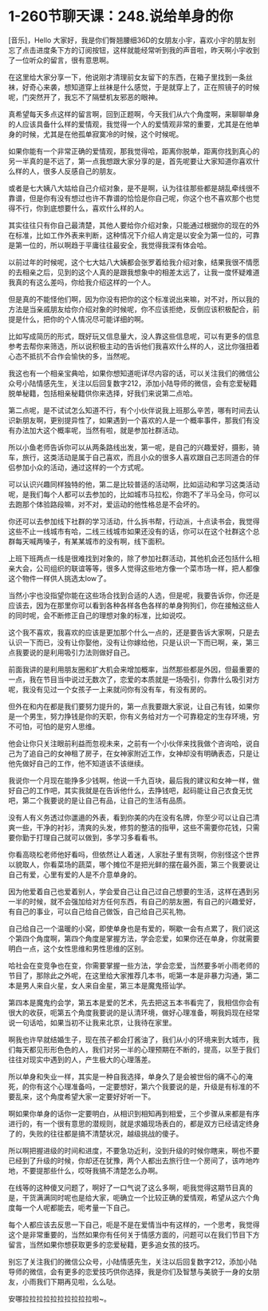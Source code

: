 # 1-260节聊天课：248.说给单身的你

[音乐]，Hello 大家好，我是你们臀翘腰细36D的女朋友小宇，喜欢小宇的朋友别忘了点击进度条下方的订阅按钮，这样就能经常听到我的声音啦，昨天啊小宇收到了一位听众的留言，很有意思啊。

在这里给大家分享一下，他说刚才清理前女友留下的东西，在箱子里找到一条丝袜，好奇心来袭，想知道穿上丝袜是什么感觉，于是就穿上了，正在照镜子的时候呢，门突然开了，我忘不了隔壁机友邪恶的眼神。

真希望每天多点这样的留言啊，回到正题啊，今天我们从六个角度啊，来聊聊单身的人应该具备什么样的爱情观，我觉得一个人的爱情观非常的重要，尤其是在他单身的时候，尤其是在他孤单寂寞冷的时候，这个时候呢。

如果你能有一个非常正确的爱情观，那我觉得哈，距离你脱单，距离你找到真心的另一半真的是不远了，第一点我想跟大家分享的是，首先呢要让大家知道你喜欢什么样的人，很多人反感自己的朋友。

或者是七大姨八大姑给自己介绍对象，是不是啊，认为往往那些都是胡乱牵线很不靠谱，但是你有没有想过也许不靠谱的恰恰是你自己呢，你这个也不喜欢那个也觉得不行，你到底想要什么，喜欢什么样的人。

其实往往只有你自己最清楚，其他人要给你介绍对象，只能通过根据你的现在的外在标准，比如工作外表来判断，这种情况下介绍人肯定是以安全为第一位的，可靠是第一位的，所以啊趋于平庸往往最安全，我觉得我深有体会哈。

以前过年的时候呢，这个七大姑八大姨都会张罗着给我介绍对象，结果我很不情愿的去相亲之后，见到的这个人真的是跟我想象中的相差太远了，让我一度怀疑难道我真的有这么差吗，你给我介绍这样的一个人。

但是真的不能怪他们啊，因为你没有把你的这个标准说出来嘛，对不对，所以我的方法是当亲戚朋友给你介绍对象的时候呢，你不应该拒绝，反倒应该积极配合，前提是什么，把你的个人情况尽可能详细的啊。

比如写成简历的形式，既好玩又信息量大，没人靠这些信息呢，可以有更多的信息参考去帮你来筛选，所以说积极主动的告诉他们我喜欢什么样的人，这比你强扭着心态不抵抗不合作会愉快的多，当然呢。

我这也有一个相亲宝典哈，如果你想知道呃详尽内容的话，可以关注我们的微信公众号小陆情感先生，关注以后回复数字212，添加小陆导师的微信，会有恋爱秘籍脱单秘籍，包括相亲秘籍供你来选择，好我们来说第二点哈。

第二点呢，是不试试怎么知道不行，有个小伙伴说我上班那么辛苦，哪有时间去认识新朋友啊，更别提异性了，如果遇到一个喜欢的人是一个概率事件，那我们有没有办法加大这个概率呢，当然有啦，就是参加社群活动。

所以小鱼老师告诉你可以从两条路线出发，第一呢，是自己的兴趣爱好，摄影，骑车，旅行，这类活动是属于自己喜欢，而且小众的很多人喜欢跟自己志同道合的伴侣参加小众的活动，通过这样的一个方式呢。

可以认识兴趣同样独特的他，第二是比较普适的活动啊，比如运动和学习这类活动呢，是我们每个人都可以去参加的，比如城市马拉松，你跑不了半马全马，你可以去跑那个体验路段嘛，对不对，爱运动的他性格总是不会坏的。

你还可以去参加线下社群的学习活动，什么拆书帮，行动派，十点读书会，我觉得这些不止一线城市有哈，二线三线城市如果还没有的话，你可以在这个社群这个总群每天喊两嗓子，有某某城市的没有啊，线下面积。

上班下班两点一线是很难找到对象的，除了参加社群活动，其他机会还包括什么相亲大会，公司组织的联谊等等，很多人觉得这些地方像一个菜市场一样，把人都像这个物件一样供人挑选太low了。

当然小宇也没指望你能在这些场合找到合适的人选，但是呢，我要告诉你，你还是应该去，因为在那里你可以看到各种各样各色各样的单身狗狗们，你在接触这些人的同时呢，会不断修正自己的理想对象的标准，比如说哎。

这个我不喜欢，我喜欢的应该是更加那个什么一点的，还是要告诉大家啊，只是去认识一下而已，没有让你娶他，没有让你嫁给他，只是认识一下而已啊，亲，第三点我要说的是利用吸引力法则做好自己。

前面我讲的是利用朋友圈和扩大机会来增加概率，当然那些都是外因，但最重要的一点，我在节目当中说过无数次了，恋爱的本质就是一场吸引，你靠什么吸引对方呢，我没有见过一个女孩子一上来就问你有没有车，有没有房的。

但外在和内在都是我们要努力提升的，第一点我要跟大家说，让自己有钱，如果你是一个男生，努力挣钱是你的天职，你有义务给对方一个可靠稳定的生存环境，穷不可怕，可怕的是穷人思维。

他会让你只关注眼前利益而忽视未来，之前有一个小伙伴来找我做个咨询哈，说自己为了追自己的女神租了房子，在女神家附近工作，女神却没有明确表态，只是让他先做好自己的工作，他不知道该不该继续。

我说你一个月现在能挣多少钱啊，他说一千九百块，最后我的建议和女神一样，做好自己的工作吧，其实我就是在告诉他什么，去挣钱吧，起码能让自己衣食无忧吧，第二个我要说的是让自己有品，让自己的生活有品质。

没有人有义务透过你邋遢的外表，看到你美的内在没有名牌，你至少可以让自己清爽一些，干净的衬衫，清爽的头发，修剪的整洁的指甲，这些不需要你花钱，只需要你勤于打理自己就可以做到，多学习多看看书。

你看高晓松老师他好看吗，但依然让人着迷，人家肚子里有货啊，你别怪这个世界以貌取人，你看菜场的蔬菜，哪个摊位不是把光鲜的摆在最外面，第三个我要说让自己有爱，心里有爱的人是不介意单身的。

因为他爱着自己也爱着别人，学会爱自己让自己过自己想要的生活，这样在遇到另一半的时候，就不会强加给对方任何东西，有自己的朋友圈，有自己的兴趣爱好，有自己的事业，可以自己给自己做饭，自己给自己买礼物。

自己给自己一个温暖的小窝，即使单身也是有爱的，啊歇一会有点累了，我们说这个第四个角度啊，第四个角度是掌握方法，学会恋爱，如果你还在单身，你就需要明白一点，这个女性思维和男性思维的区别。

哈社会在变竞争也在变，你需要掌握一些方法，学会恋爱，当然要多听小雨老师的节目了，那除此之外呢，在这里给大家推荐几本书，呃第一本是非暴力沟通，第二本是男人来自火星，女人来自金星，第三本是魔鬼搭讪学。

第四本是魔鬼约会学，第五本是爱的艺术，先去把这五本书看完了，我相信你会有很大的收获，呃第五个角度我要说的是认清环境，做好心理准备，啊我妈现在经常说一句话哈，如果当初不让我来北京，让我待在家里。

啊我也许早就结婚生子，现在孩子都会打酱油了，我们从小的环境来到大城市，我们每天都见形形色色的人，我们对另一半的心理预期在不断的，提高，以至于我们往往对现实中遇到的人，产生极大的心理落差。

所以单身和失业一样，其实是一种自我选择，单身久了是会被世俗的痛不心的淹死，的你有这个心理准备吗，一定要想好，第六个我要说的是，升级是有标准的不要乱来，这个角度希望大家一定要好好听一下。

啊如果你单身的话你一定要明白，从相识到相知再到相爱，三个步骤从来都是有序进行的，有一个很有意思的潜规则，就是求婚现场表白的，都是双方已经请定终身了的，失败的往往都是搞不清楚状况，越级挑战的傻子。

所以啊把握进级的时间和进度，不要急功近利，没到升级的时候你瞎来，啊也不要已经到了升级的时候，你却还在犹豫，两个人都出去旅行住一个房间了，该咋地咋地，不要提那些什么，哎呀我搞不清楚怎么办啊。

在线等的这种傻叉问题了，啊好了一口气说了这么多啊，呃我觉得这期节目真的是，干货满满同时呢也是给大家，呃确立一个比较正确的爱情观，希望从这六个角度每一个人呢都能去，呃考量一下自己。

每个人都应该去反思一下自己，呃是不是在爱情当中有这样的，一个思考，我觉得这个是非常重要的，当然如果你有任何关于情感方面的，问题可以在我们节目下方留言，当然如果你想获取更多的恋爱秘籍，更多追女孩的技巧。

别忘了关注我们的微信公众号，小陆情感先生，关注以后回复数字212，添加小陆导师的微信，会有更多的恋爱技巧供你选择，我是你们及智慧与美貌于一身的女朋友，小雨我们下期再见啦，么么哒。

安哪拉拉拉拉拉拉拉拉拉拉啦~。